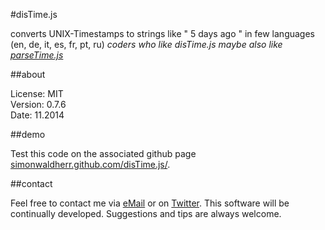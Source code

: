 #disTime.js

converts UNIX-Timestamps to strings like " 5 days ago " in few languages (en, de, it, es, fr, pt, ru)
*coders who like disTime.js maybe also like [parseTime.js](https://github.com/SimonWaldherr/parseTime.js)*

##about

License:   MIT  
Version: 0.7.6  
Date:  11.2014  

##demo

Test this code on the associated github page [simonwaldherr.github.com/disTime.js/](http://simonwaldherr.github.com/disTime.js/).

##contact

Feel free to contact me via [eMail](mailto:contact@simonwaldherr.de) or on [Twitter](http://twitter.com/simonwaldherr). This software will be continually developed. Suggestions and tips are always welcome.
